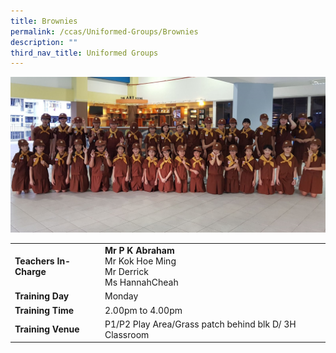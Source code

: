 ```yaml
---
title: Brownies
permalink: /ccas/Uniformed-Groups/Brownies
description: ""
third_nav_title: Uniformed Groups
---
```

![](/images/Brownies%202018.jpeg)

| | |
| --- | ---|
| **Teachers In-Charge** |**Mr P K Abraham**<br>Mr Kok Hoe Ming<br>Mr Derrick<br>Ms HannahCheah
|**Training Day**|Monday
|**Training Time**|2.00pm to 4.00pm
|**Training Venue**|P1/P2 Play Area/Grass patch behind blk D/ 3H Classroom